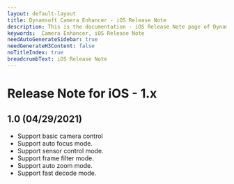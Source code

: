 ```yaml
---
layout: default-layout
title: Dynamsoft Camera Enhancer - iOS Release Note
description: This is the documentation - iOS Release Note page of Dynamsoft Camera Enhancer.
keywords:  Camera Enhancer, iOS Release Note
needAutoGenerateSidebar: true
needGenerateH3Content: false
noTitleIndex: true
breadcrumbText: iOS Release Note
---
```


# Release Note for iOS - 1.x

## 1.0 (04/29/2021)

- Support basic camera control
- Support auto focus mode.
- Support sensor control mode.
- Support frame filter mode.
- Support auto zoom mode.
- Support fast decode mode.

